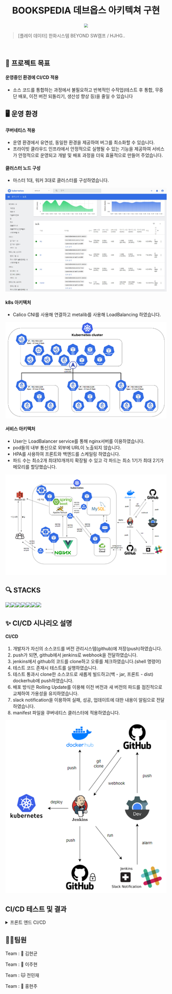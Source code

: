 <h1 align="center">BOOKSPEDIA 데브옵스 아키텍쳐 구현</h1>


<div align="center">
  <img src="https://github.com/beyond-sw-camp/be02-2nd-hjhgteam-book/assets/96675421/c31829c1-8b9c-48e2-892e-f4dd7b92a6a1"  style="zoom:76%;" align="center"/>
</div>



> [플레이 데이터] 한화시스템 BEYOND SW캠프 / HJHG..


<br>


## 📌 프로젝트 목표

#### 운영중인 환경에 CI/CD 적용
- 소스 코드를 통합하는 과정에서 불필요하고 반복적인 수작업(테스트 후 통합, 무중단 배포, 이전 버전 되돌리기, 생산성 향상 등)을 줄일 수 있습니다


## 🖥️ 운영 환경

#### 쿠버네티스 적용 
- 운영 환경에서 유연성, 동일한 환경을 제공하여 버그를 최소화할 수 있습니다.
- 프라이빗 클라우드 인프라에서 안정적으로 실행될 수 있는 기능을 제공하여 서비스가 안정적으로 운영되고 개발 및 배포 과정을 더욱 효율적으로 만들어 주었습니다.



#### 클러스터 노드 구성

- 마스터 1대, 워커 3대로 클러스터를 구성하였습니다.
<img src="./img/클러스터노드.png">

<br>
 
####  k8s 아키텍처
 
- Calico CNI를 사용해 연결하고 metalib를 사용해 LoadBalancing 하였습니다.

<img src="./img/k8s아키텍처_v4.PNG">


<br>

#### 서비스 아키텍처
 
- User는 LoadBalancer service를 통해 nginx서버를 이용하였습니다.
- pod들의 내부 통신으로 외부에 URL이 노출되지 않습니다.
- HPA를 사용하여 프론트와 백엔드를 스케일링 하였습니다.
- 파드 수는 최소2개 최대10개까지 확장될 수 있고 각 파드는 최소 1기가 최대 2기가 메모리를 할당했습니다.

<img src="./img/서비스아키텍처_v4.PNG">



## 🔍 STACKS



<img src="https://img.shields.io/badge/GitHub-181717?style=for-the-badge&logo=GitHub&logoColor=white&color=black"><img src="https://img.shields.io/badge/Git-F05032?style=for-the-badge&logo=Git&logoColor=white&color=ffa500"><img src="https://img.shields.io/badge/Jenkins-77dd19?style=for-the-badge&logo=jenkins&logoColor=white"/><img src="https://img.shields.io/badge/Docker-2496ED?style=for-the-badge&logo=Docker&logoColor=black&color=blue"/><img src="https://img.shields.io/badge/Kubernetes-326CE5?style=for-the-badge&logo=Kubernetes&logoColor=blue&color=skyblue"/><img src="https://img.shields.io/badge/jest-C21325?style=for-the-badge&logo=jest&logoColor=white"><img src="https://img.shields.io/badge/slack-4A154B?style=for-the-badge&logo=slack&logoColor=white">



## ✨ CI/CD 시나리오 설명



#### CI/CD

1. 개발자가 자신의 소스코드를 버전 관리시스템(github)에 저장(push)하였습니다.   
2. push가 되면, github에서 jenkins로 webhook을 전달하였습니다.  
3. jenkins에서 github의 코드를 clone하고 오류를 체크하였습니다.(shell 명령어)
4. 테스트 코드 존재시 테스트를 실행하였습니다. 
5. 테스트 통과시 clone한 소스코드로 새롭게 빌드하고(백 - jar, 프론트 - dist) dockerhub에 push하였습니다. 
6. 배포 방식은 Rolling Update를 이용해 이전 버전과 새 버전의 파드를 점진적으로 교체하여 가용성을 유지하였습니다.
7. slack notification을 이용하여 실패, 성공, 업데이트에 대한 내용이 알림으로 전달하였습니다. 
8. manifest 파일을 쿠버네티스 클러스터에 적용하였습니다.

<img src="./img/image.png">


## CI/CD 테스트 및 결과

<details>
<summary>프론트 엔드 CI/CD</summary>
<div>
<figure align="center"> 
  <p>헤더 변경(Pipeline)</p>
  <img src="./img/cicd_1.gif"/>
    
 </figure>
</div>
</details>



## 🤼‍♂️팀원

Team : 🐯 김현균

Team : 🐺 이주현

Team : 🐱 전민재

Team : 🦁 홍현주
